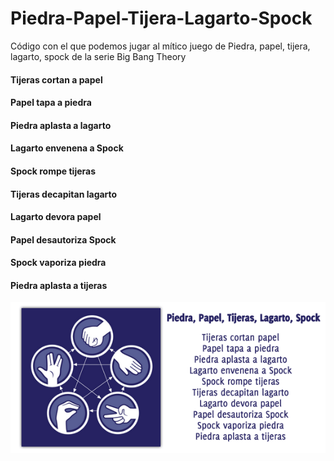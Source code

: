 # Piedra-Papel-Tijera-Lagarto-Spock
Código con el que podemos jugar al mítico juego de Piedra, papel, tijera, lagarto, spock de la serie Big Bang Theory 

#### Tijeras cortan a papel
#### Papel tapa a piedra
#### Piedra aplasta a lagarto
#### Lagarto envenena a Spock
#### Spock rompe tijeras
#### Tijeras decapitan lagarto
#### Lagarto devora papel
#### Papel desautoriza Spock
#### Spock vaporiza piedra
#### Piedra aplasta a tijeras


![Imagen Juego](https://raw.githubusercontent.com/Muzquiz10/Piedra-Papel-Tijera-Lagarto-Spock/master/piedra-papel-tijeras.png)
